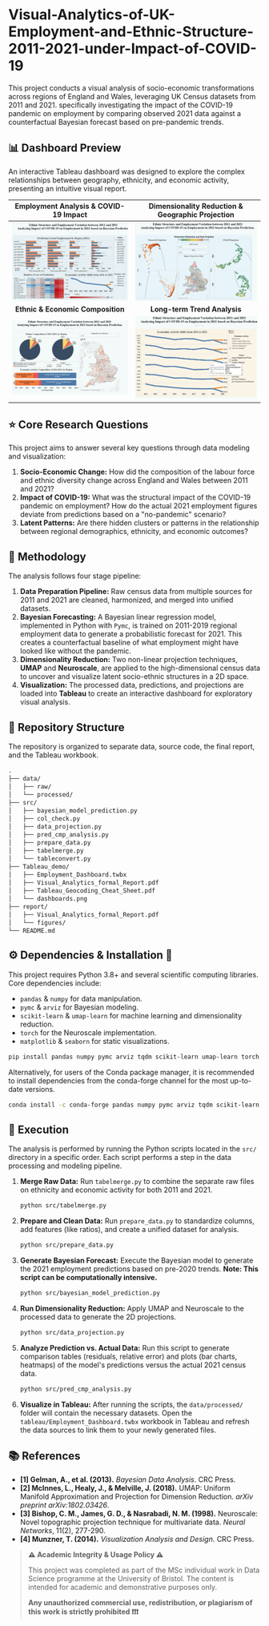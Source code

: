# Visual-Analytics-of-UK-Employment-and-Ethnic-Structure-2011-2021-under-Impact-of-COVID-19

This project conducts a visual analysis of socio-economic transformations across regions of England and Wales, leveraging UK Census datasets from 2011 and 2021. specifically investigating the impact of the COVID-19 pandemic on employment by comparing observed 2021 data against a counterfactual Bayesian forecast based on pre-pandemic trends.

## 📊 Dashboard Preview

An interactive Tableau dashboard was designed to explore the complex relationships between geography, ethnicity, and economic activity, presenting an intuitive visual report.

| Employment Analysis & COVID-19 Impact | Dimensionality Reduction & Geographic Projection |
| :---: | :---: |
| ![Dashboard Page 1](./Tableau_demo/page1.png) | ![Dashboard Page 3](./Tableau_demo/page3.png) |
| **Ethnic & Economic Composition** | **Long-term Trend Analysis** |
| ![Dashboard Page 4](./Tableau_demo/page4.png) | ![Dashboard Page 2](./Tableau_demo/page2.png) |




## ⭐ Core Research Questions

This project aims to answer several key questions through data modeling and visualization:
1.  **Socio-Economic Change:** How did the composition of the labour force and ethnic diversity change across England and Wales between 2011 and 2021?
2.  **Impact of COVID-19:** What was the structural impact of the COVID-19 pandemic on employment? How do the actual 2021 employment figures deviate from predictions based on a "no-pandemic" scenario?
3.  **Latent Patterns:** Are there hidden clusters or patterns in the relationship between regional demographics, ethnicity, and economic outcomes?

## 🔬 Methodology

The analysis follows four stage pipeline:

1.  **Data Preparation Pipeline:** Raw census data from multiple sources for 2011 and 2021 are cleaned, harmonized, and merged into unified datasets.
2.  **Bayesian Forecasting:** A Bayesian linear regression model, implemented in Python with `Pymc`, is trained on 2011-2019 regional employment data to generate a probabilistic forecast for 2021. This creates a counterfactual baseline of what employment might have looked like without the pandemic.
3.  **Dimensionality Reduction:** Two non-linear projection techniques, **UMAP** and **Neuroscale**, are applied to the high-dimensional census data to uncover and visualize latent socio-ethnic structures in a 2D space.
4.  **Visualization:** The processed data, predictions, and projections are loaded into **Tableau** to create an interactive dashboard for exploratory visual analysis.

## 📁 Repository Structure

The repository is organized to separate data, source code, the final report, and the Tableau workbook.
```
.
├── data/
│   ├── raw/
│   └── processed/
├── src/
│   ├── bayesian_model_prediction.py
│   ├── col_check.py
│   ├── data_projection.py
│   ├── pred_cmp_analysis.py
│   ├── prepare_data.py
│   ├── tabelmerge.py
│   └── tableconvert.py
├── Tableau_demo/
│   ├── Employment_Dashboard.twbx
│   ├── Visual_Analytics_formal_Report.pdf
│   ├── Tableau_Geocoding_Cheat_Sheet.pdf
│   └── dashboards.png
├── report/
│   ├── Visual_Analytics_formal_Report.pdf
│   └── figures/
└── README.md
```
## ⚙ Dependencies & Installation 🔧


This project requires Python 3.8+ and several scientific computing libraries. Core dependencies include:
* `pandas` & `numpy` for data manipulation.
* `pymc` & `arviz` for Bayesian modeling.
* `scikit-learn` & `umap-learn` for machine learning and dimensionality reduction.
* `torch` for the Neuroscale implementation.
* `matplotlib` & `seaborn` for static visualizations.

```bash
pip install pandas numpy pymc arviz tqdm scikit-learn umap-learn torch matplotlib seaborn
```

Alternatively, for users of the Conda package manager, it is recommended to install dependencies from the conda-forge channel for the most up-to-date versions.

```Bash
conda install -c conda-forge pandas numpy pymc arviz tqdm scikit-learn umap-learn pytorch matplotlib seaborn
```

## 🚀 Execution

The analysis is performed by running the Python scripts located in the `src/` directory in a specific order. Each script performs a step in the data processing and modeling pipeline.

1.  **Merge Raw Data:**
    Run `tabelmerge.py` to combine the separate raw files on ethnicity and economic activity for both 2011 and 2021.
    ```bash
    python src/tabelmerge.py
    ```
2.  **Prepare and Clean Data:**
    Run `prepare_data.py` to standardize columns, add features (like ratios), and create a unified dataset for analysis.
    ```bash
    python src/prepare_data.py
    ```
3.  **Generate Bayesian Forecast:**
    Execute the Bayesian model to generate the 2021 employment predictions based on pre-2020 trends. **Note: This script can be computationally intensive.**
    ```bash
    python src/bayesian_model_prediction.py
    ```
4.  **Run Dimensionality Reduction:**
    Apply UMAP and Neuroscale to the processed data to generate the 2D projections.
    ```bash
    python src/data_projection.py
    ```
5.  **Analyze Prediction vs. Actual Data:**
    Run this script to generate comparison tables (residuals, relative error) and plots (bar charts, heatmaps) of the model's predictions versus the actual 2021 census data.
    ```bash
    python src/pred_cmp_analysis.py
    ```

6.  **Visualize in Tableau:**
    After running the scripts, the `data/processed/` folder will contain the necessary datasets. Open the `tableau/Employment_Dashboard.twbx` workbook in Tableau and refresh the data sources to link them to your newly generated files.

## 📚 References

* **[1] Gelman, A., et al. (2013).** *Bayesian Data Analysis*. CRC Press.
* **[2] McInnes, L., Healy, J., & Melville, J. (2018).** UMAP: Uniform Manifold Approximation and Projection for Dimension Reduction. *arXiv preprint arXiv:1802.03426*.
* **[3] Bishop, C. M., James, G. D., & Nasrabadi, N. M. (1998).** Neuroscale: Novel topographic projection technique for multivariate data. *Neural Networks*, 11(2), 277-290.
* **[4] Munzner, T. (2014).** *Visualization Analysis and Design*. CRC Press.



> **⚠ Academic Integrity & Usage Policy ⚠**
>
> This project was completed as part of the MSc individual work in Data Science programme at the University of Bristol. The content is intended for academic and demonstrative purposes only.
> 
> **Any unauthorized commercial use, redistribution, or plagiarism of this work is strictly prohibited ❗❗❗** 


